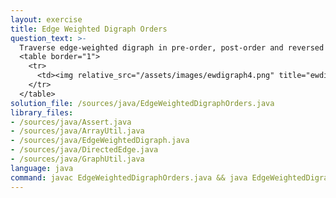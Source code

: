 ```yaml
---
layout: exercise
title: Edge Weighted Digraph Orders
question_text: >-
  Traverse edge-weighted digraph in pre-order, post-order and reversed post-order
  <table border="1">
    <tr>
      <td><img relative_src="/assets/images/ewdigraph4.png" title="ewdigraph4"></td>
    </tr>
  </table>
solution_file: /sources/java/EdgeWeightedDigraphOrders.java
library_files:
- /sources/java/Assert.java
- /sources/java/ArrayUtil.java
- /sources/java/EdgeWeightedDigraph.java
- /sources/java/DirectedEdge.java
- /sources/java/GraphUtil.java
language: java
command: javac EdgeWeightedDigraphOrders.java && java EdgeWeightedDigraphOrders
---
```

